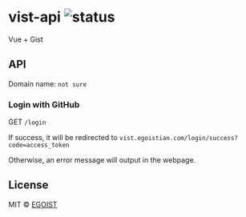 # vist-api ![status](https://img.shields.io/badge/status-finished-green.svg)

Vue + Gist 

## API

Domain name: `not sure`

### Login with GitHub

GET `/login`

If success, it will be redirected to `vist.egoistian.com/login/success?code=access_token`

Otherwise, an error message will output in the webpage.

## License

MIT &copy; [EGOIST](https://github.com/egoist)
